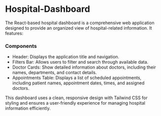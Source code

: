 # Hospital-Dashboard

The React-based hospital dashboard is a comprehensive web application designed to provide an organized view of hospital-related information. It features:

### Components 
- Header: Displays the application title and navigation.
- Filters Bar: Allows users to filter and search through available data.
- Doctor Cards: Show detailed information about doctors, including their names, departments, and contact details.
- Appointments Table: Displays a list of scheduled appointments, including patient names, appointment dates, times, and assigned doctors.


This dashboard uses a clean, responsive design with Tailwind CSS for styling and ensures a user-friendly experience for managing hospital information efficiently.
